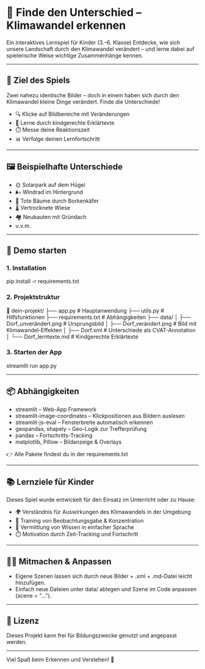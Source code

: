 # 🧩 Finde den Unterschied – Klimawandel erkennen

Ein interaktives Lernspiel für Kinder (3.–6. Klasse)
Entdecke, wie sich unsere Landschaft durch den Klimawandel verändert – und lerne dabei auf spielerische Weise wichtige Zusammenhänge kennen.

---

## 🎯 Ziel des Spiels

Zwei nahezu identische Bilder – doch in einem haben sich durch den Klimawandel kleine Dinge verändert. Finde die Unterschiede!

- 🔍 Klicke auf Bildbereiche mit Veränderungen
- 🧠 Lerne durch kindgerechte Erklärtexte
- ⏱️ Messe deine Reaktionszeit
- 📊 Verfolge deinen Lernfortschritt

---

## 🖼️ Beispielhafte Unterschiede

- 🌞 Solarpark auf dem Hügel
- 🌬️ Windrad im Hintergrund
- 🌳 Tote Bäume durch Borkenkäfer
- 🌡️ Vertrocknete Wiese
- 🏘️ Neubauten mit Gründach
- u.v.m.

---

## 🚀 Demo starten

### 1. Installation

pip install -r requirements.txt

### 2. Projektstruktur

📂 dein-projekt/
├── app.py                      # Hauptanwendung
├── utils.py                    # Hilfsfunktionen
├── requirements.txt            # Abhängigkeiten
├── data/
│   ├── Dorf_unverändert.png    # Ursprungsbild
│   ├── Dorf_verändert.png      # Bild mit Klimawandel-Effekten
│   ├── Dorf.xml                # Unterschiede als CVAT-Annotation
│   └── Dorf_lerntexte.md       # Kindgerechte Erklärtexte

### 3. Starten der App

streamlit run app.py

---

## 📦 Abhängigkeiten

- streamlit – Web-App Framework
- streamlit-image-coordinates – Klickpositionen aus Bildern auslesen
- streamlit-js-eval – Fensterbreite automatisch erkennen
- geopandas, shapely – Geo-Logik zur Trefferprüfung
- pandas – Fortschritts-Tracking
- matplotlib, Pillow – Bildanzeige & Overlays

👉 Alle Pakete findest du in der requirements.txt

---

## 📚 Lernziele für Kinder

Dieses Spiel wurde entwickelt für den Einsatz im Unterricht oder zu Hause:

- 🌍 Verständnis für Auswirkungen des Klimawandels in der Umgebung
- 🧠 Training von Beobachtungsgabe & Konzentration
- 📖 Vermittlung von Wissen in einfacher Sprache
- ⏱️ Motivation durch Zeit-Tracking und Fortschritt

---

## 🧑‍💻 Mitmachen & Anpassen

- Eigene Szenen lassen sich durch neue Bilder + .xml + .md-Datei leicht hinzufügen.
- Einfach neue Dateien unter data/ ablegen und Szene im Code anpassen (scene = "...").

---

## 📝 Lizenz

Dieses Projekt kann frei für Bildungszwecke genutzt und angepasst werden.

---

Viel Spaß beim Erkennen und Verstehen! 🌱
